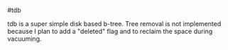 #tdb

tdb is a super simple disk based b-tree. Tree removal is not implemented because I plan to add a "deleted" flag and to reclaim the space during vacuuming.
